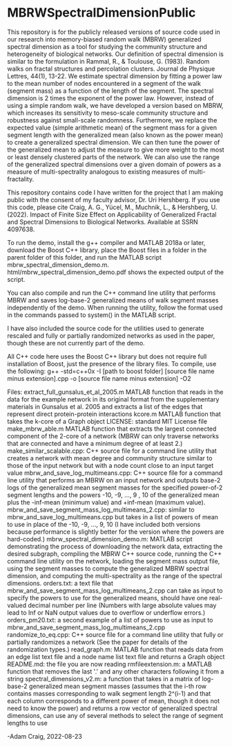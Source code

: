 # MBRWSpectralDimensionPublic
This repository is for the publicly released versions of source code used in our research into memory-biased random walk (MBRW) generalized spectral dimension as a tool for studying the community structure and heterogeneity of biological networks.
Our definition of spectral dimension is similar to the formulation in
Rammal, R., & Toulouse, G. (1983). Random walks on fractal structures and percolation clusters. Journal de Physique Lettres, 44(1), 13-22.
We estimate spectral dimension by fitting a power law to the mean number of nodes encountered in a segment of the walk (segment mass) as a function of the length of the segment.
The spectral dimension is 2 times the exponent of the power law.
However, instead of using a simple random walk, we have developed a version based on MBRW, which increases its sensitivity to meso-scale community structure and robustness against small-scale randomness.
Furthermore, we replace the expected value (simple arithmetic mean) of the segment mass for a given segment length with the generalized mean (also known as the power mean) to create a generalized spectral dimension.
We can then tune the power of the generalized mean to adjust the measure to give more weight to the most or least densely clustered parts of the network.
We can also use the range of the generalized spectral dimensions over a given domain of powers as a measure of multi-spectrality analogous to existing measures of multi-fractality.

This repository contains code I have written for the project that I am making public with the consent of my faculty advisor, Dr. Uri Hershberg.
If you use this code, please cite
Craig, A. G., Yücel, M., Muchnik, L., & Hershberg, U. (2022). Impact of Finite Size Effect on Applicability of Generalized Fractal and Spectral Dimensions to Biological Networks. Available at SSRN 4097638.

To run the demo, install the g++ compiler and MATLAB 2018a or later, download the Boost C++ library, place the Boost files in a folder in the parent folder of this folder, and run the MATLAB script mbrw_spectral_dimension_demo.m.
html/mbrw_spectral_dimension_demo.pdf shows the expected output of the script.

You can also compile and run the C++ command line utility that performs MBRW and saves log-base-2 generalized means of walk segment masses independently of the demo.
When running the utility, follow the format used in the commands passed to system() in the MATLAB script.

I have also included the source code for the utilities used to generate rescaled and fully or partially randomized networks as used in the paper, though these are not currently part of the demo.

All C++ code here uses the Boost C++ library but does not require full installation of Boost, just the presence of the library files.
To compile, use the following: g++ -std=c++0x -I [path to boost folder] [source file name minus extension].cpp -o [source file name minus extension] -O2

Files:
extract_full_gunsalus_et_al_2005.m MATLAB function that reads in the data for the example network in its original format from the supplementary materials in Gunsalus et al. 2005 and extracts a list of the edges that represent direct protein-protein interactions
kcore.m MATLAB function that takes the k-core of a Graph object
LICENSE: standard MIT License file
make_mbrw_able.m MATLAB function that extracts the largest connected component of the 2-core of a network (MBRW can only traverse networks that are connected and have a minimum degree of at least 2.)
make_similar_scalable.cpp: C++ source file for a command line utility that creates a network with mean degree and community structure similar to those of the input network but with a node count close to an input target value
mbrw_and_save_log_multimeans.cpp: C++ source file for a command line utility that performs an MBRW on an input network and outputs base-2 logs of the generalized mean segment masses for the specified power-of-2 segment lengths and the powers -10, -9, ..., 9 , 10 of the generalized mean plus the -inf-mean (minimum value) and +inf-mean (maximum value).
mbrw_and_save_segment_mass_log_multimeans_2.cpp: similar to mbrw_and_save_log_multimeans.cpp but takes in a list of powers of mean to use in place of the -10, -9, ..., 9, 10 (I have included both versions because performance is slightly better for the version where the powers are hard-coded.)
mbrw_spectral_dimension_demo.m: MATLAB script demonstrating the process of downloading the network data, extracting the desired subgraph, compiling the MBRW C++ source code, running the C++ command line utility on the network, loading the segment mass output file, using the segment masses to compute the generalized MBRW spectral dimension, and computing the multi-spectrality as the range of the spectral dimensions. 
orders.txt: a text file that mbrw_and_save_segment_mass_log_multimeans_2.cpp can take as input to specify the powers to use for the generalized means, should have one real-valued decimal number per line (Numbers with large absolute values may lead to Inf or NaN output values due to overflow or underflow errors.)
orders_pm20.txt: a second example of a list of powers to use as input to mbrw_and_save_segment_mass_log_multimeans_2.cpp
randomize_to_eq.cpp: C++ source file for a command line utility that fully or partially randomizes a network (See the paper for details of the randomization types.)
read_graph.m: MATLAB function that reads data from an edge list text file and a node name list text file and returns a Graph object
README.md: the file you are now reading
rmfileextension.m: a MATLAB function that removes the last '.' and any other characters following it from a string
spectral_dimensions_v2.m: a function that takes in a matrix of log-base-2 generalized mean segment masses (assumes that the i-th row contains masses corresponding to walk segment length 2^(i-1) and that each column corresponds to a different power of mean, though it does not need to know the power) and returns a row vector of generalized spectral dimensions, can use any of several methods to select the range of segment lengths to use

-Adam Craig, 2022-08-23